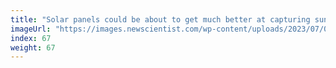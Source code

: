 ```yaml
---
title: "Solar panels could be about to get much better at capturing sunlight"
imageUrl: "https://images.newscientist.com/wp-content/uploads/2023/07/06160559/SEI_163064826.jpg?width=600"
index: 67
weight: 67
---
```

